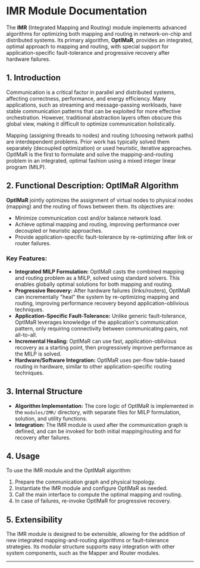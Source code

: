 # IMR Module Documentation

The **IMR** (Integrated Mapping and Routing) module implements advanced algorithms for optimizing both mapping and routing in network-on-chip and distributed systems. Its primary algorithm, **OptIMaR**, provides an integrated, optimal approach to mapping and routing, with special support for application-specific fault-tolerance and progressive recovery after hardware failures.

## 1. Introduction

Communication is a critical factor in parallel and distributed systems, affecting correctness, performance, and energy efficiency. Many applications, such as streaming and message-passing workloads, have stable communication patterns that can be exploited for more effective orchestration. However, traditional abstraction layers often obscure this global view, making it difficult to optimize communication holistically.

Mapping (assigning threads to nodes) and routing (choosing network paths) are interdependent problems. Prior work has typically solved them separately (decoupled optimization) or used heuristic, iterative approaches. OptIMaR is the first to formulate and solve the mapping-and-routing problem in an integrated, optimal fashion using a mixed integer linear program (MILP).

## 2. Functional Description: OptIMaR Algorithm

**OptIMaR** jointly optimizes the assignment of virtual nodes to physical nodes (mapping) and the routing of flows between them. Its objectives are:
- Minimize communication cost and/or balance network load.
- Achieve optimal mapping and routing, improving performance over decoupled or heuristic approaches.
- Provide application-specific fault-tolerance by re-optimizing after link or router failures.

### Key Features:
- **Integrated MILP Formulation:** OptIMaR casts the combined mapping and routing problem as a MILP, solved using standard solvers. This enables globally optimal solutions for both mapping and routing.
- **Progressive Recovery:** After hardware failures (links/routers), OptIMaR can incrementally "heal" the system by re-optimizing mapping and routing, improving performance recovery beyond application-oblivious techniques.
- **Application-Specific Fault-Tolerance:** Unlike generic fault-tolerance, OptIMaR leverages knowledge of the application's communication pattern, only requiring connectivity between communicating pairs, not all-to-all.
- **Incremental Healing:** OptIMaR can use fast, application-oblivious recovery as a starting point, then progressively improve performance as the MILP is solved.
- **Hardware/Software Integration:** OptIMaR uses per-flow table-based routing in hardware, similar to other application-specific routing techniques.

## 3. Internal Structure

- **Algorithm Implementation:** The core logic of OptIMaR is implemented in the `modules/IMR/` directory, with separate files for MILP formulation, solution, and utility functions.
- **Integration:** The IMR module is used after the communication graph is defined, and can be invoked for both initial mapping/routing and for recovery after failures.

## 4. Usage

To use the IMR module and the OptIMaR algorithm:
1. Prepare the communication graph and physical topology.
2. Instantiate the IMR module and configure OptIMaR as needed.
3. Call the main interface to compute the optimal mapping and routing.
4. In case of failures, re-invoke OptIMaR for progressive recovery.

## 5. Extensibility

The IMR module is designed to be extensible, allowing for the addition of new integrated mapping-and-routing algorithms or fault-tolerance strategies. Its modular structure supports easy integration with other system components, such as the Mapper and Router modules.

---


